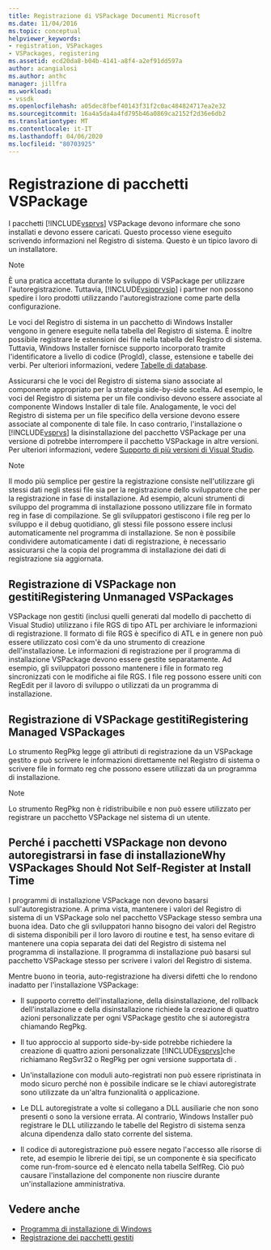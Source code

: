 ```yaml
---
title: Registrazione di VSPackage Documenti Microsoft
ms.date: 11/04/2016
ms.topic: conceptual
helpviewer_keywords:
- registration, VSPackages
- VSPackages, registering
ms.assetid: ecd20da8-b04b-4141-a8f4-a2ef91dd597a
author: acangialosi
ms.author: anthc
manager: jillfra
ms.workload:
- vssdk
ms.openlocfilehash: a05dec8fbef40143f31f2c0ac484824717ea2e32
ms.sourcegitcommit: 16a4a5da4a4fd795b46a0869ca2152f2d36e6db2
ms.translationtype: MT
ms.contentlocale: it-IT
ms.lasthandoff: 04/06/2020
ms.locfileid: "80703925"
---
```

# <a name="vspackage-registration"></a>Registrazione di pacchetti VSPackage
I pacchetti [!INCLUDE[vsprvs](../../code-quality/includes/vsprvs_md.md)] VSPackage devono informare che sono installati e devono essere caricati. Questo processo viene eseguito scrivendo informazioni nel Registro di sistema. Questo è un tipico lavoro di un installatore.

> [!NOTE]
> È una pratica accettata durante lo sviluppo di VSPackage per utilizzare l'autoregistrazione. Tuttavia, [!INCLUDE[vsipprvsip](../../extensibility/includes/vsipprvsip_md.md)] i partner non possono spedire i loro prodotti utilizzando l'autoregistrazione come parte della configurazione.

 Le voci del Registro di sistema in un pacchetto di Windows Installer vengono in genere eseguite nella tabella del Registro di sistema. È inoltre possibile registrare le estensioni dei file nella tabella del Registro di sistema. Tuttavia, Windows Installer fornisce supporto incorporato tramite l'identificatore a livello di codice (ProgId), classe, estensione e tabelle dei verbi. Per ulteriori informazioni, vedere [Tabelle di database](/windows/desktop/Msi/database-tables).

 Assicurarsi che le voci del Registro di sistema siano associate al componente appropriato per la strategia side-by-side scelta. Ad esempio, le voci del Registro di sistema per un file condiviso devono essere associate al componente Windows Installer di tale file. Analogamente, le voci del Registro di sistema per un file specifico della versione devono essere associate al componente di tale file. In caso contrario, l'installazione o [!INCLUDE[vsprvs](../../code-quality/includes/vsprvs_md.md)] la disinstallazione del pacchetto VSPackage per una versione di potrebbe interrompere il pacchetto VSPackage in altre versioni. Per ulteriori informazioni, vedere [Supporto di più versioni di Visual Studio](../../extensibility/supporting-multiple-versions-of-visual-studio.md).

> [!NOTE]
> Il modo più semplice per gestire la registrazione consiste nell'utilizzare gli stessi dati negli stessi file sia per la registrazione dello sviluppatore che per la registrazione in fase di installazione. Ad esempio, alcuni strumenti di sviluppo del programma di installazione possono utilizzare file in formato reg in fase di compilazione. Se gli sviluppatori gestiscono i file reg per lo sviluppo e il debug quotidiano, gli stessi file possono essere inclusi automaticamente nel programma di installazione. Se non è possibile condividere automaticamente i dati di registrazione, è necessario assicurarsi che la copia del programma di installazione dei dati di registrazione sia aggiornata.

## <a name="registering-unmanaged-vspackages"></a>Registrazione di VSPackage non gestitiRegistering Unmanaged VSPackages
 VSPackage non gestiti (inclusi quelli generati dal modello di pacchetto di Visual Studio) utilizzano i file RGS di tipo ATL per archiviare le informazioni di registrazione. Il formato di file RGS è specifico di ATL e in genere non può essere utilizzato così com'è da uno strumento di creazione dell'installazione. Le informazioni di registrazione per il programma di installazione VSPackage devono essere gestite separatamente. Ad esempio, gli sviluppatori possono mantenere i file in formato reg sincronizzati con le modifiche ai file RGS. I file reg possono essere uniti con RegEdit per il lavoro di sviluppo o utilizzati da un programma di installazione.

## <a name="registering-managed-vspackages"></a>Registrazione di VSPackage gestitiRegistering Managed VSPackages
 Lo strumento RegPkg legge gli attributi di registrazione da un VSPackage gestito e può scrivere le informazioni direttamente nel Registro di sistema o scrivere file in formato reg che possono essere utilizzati da un programma di installazione.

> [!NOTE]
> Lo strumento RegPkg non è ridistribuibile e non può essere utilizzato per registrare un pacchetto VSPackage nel sistema di un utente.

## <a name="why-vspackages-should-not-self-register-at-install-time"></a>Perché i pacchetti VSPackage non devono autoregistrarsi in fase di installazioneWhy VSPackages Should Not Self-Register at Install Time
 I programmi di installazione VSPackage non devono basarsi sull'autoregistrazione. A prima vista, mantenere i valori del Registro di sistema di un VSPackage solo nel pacchetto VSPackage stesso sembra una buona idea. Dato che gli sviluppatori hanno bisogno dei valori del Registro di sistema disponibili per il loro lavoro di routine e test, ha senso evitare di mantenere una copia separata dei dati del Registro di sistema nel programma di installazione. Il programma di installazione può basarsi sul pacchetto VSPackage stesso per scrivere i valori del Registro di sistema.

 Mentre buono in teoria, auto-registrazione ha diversi difetti che lo rendono inadatto per l'installazione VSPackage:

- Il supporto corretto dell'installazione, della disinstallazione, del rollback dell'installazione e della disinstallazione richiede la creazione di quattro azioni personalizzate per ogni VSPackage gestito che si autoregistra chiamando RegPkg.

- Il tuo approccio al supporto side-by-side potrebbe richiedere la creazione di quattro azioni personalizzate [!INCLUDE[vsprvs](../../code-quality/includes/vsprvs_md.md)]che richiamano RegSvr32 o RegPkg per ogni versione supportata di .

- Un'installazione con moduli auto-registrati non può essere ripristinata in modo sicuro perché non è possibile indicare se le chiavi autoregistrate sono utilizzate da un'altra funzionalità o applicazione.

- Le DLL autoregistrate a volte si collegano a DLL ausiliarie che non sono presenti o sono la versione errata. Al contrario, Windows Installer può registrare le DLL utilizzando le tabelle del Registro di sistema senza alcuna dipendenza dallo stato corrente del sistema.

- Il codice di autoregistrazione può essere negato l'accesso alle risorse di rete, ad esempio le librerie dei tipi, se un componente è sia specificato come run-from-source ed è elencato nella tabella SelfReg. Ciò può causare l'installazione del componente non riuscire durante un'installazione amministrativa.

## <a name="see-also"></a>Vedere anche
- [Programma di installazione di Windows](/windows/desktop/Msi/windows-installer-portal)
- [Registrazione dei pacchetti gestiti](https://msdn.microsoft.com/library/f69e0ea3-6a92-4639-8ca9-4c9c210e58a1)
